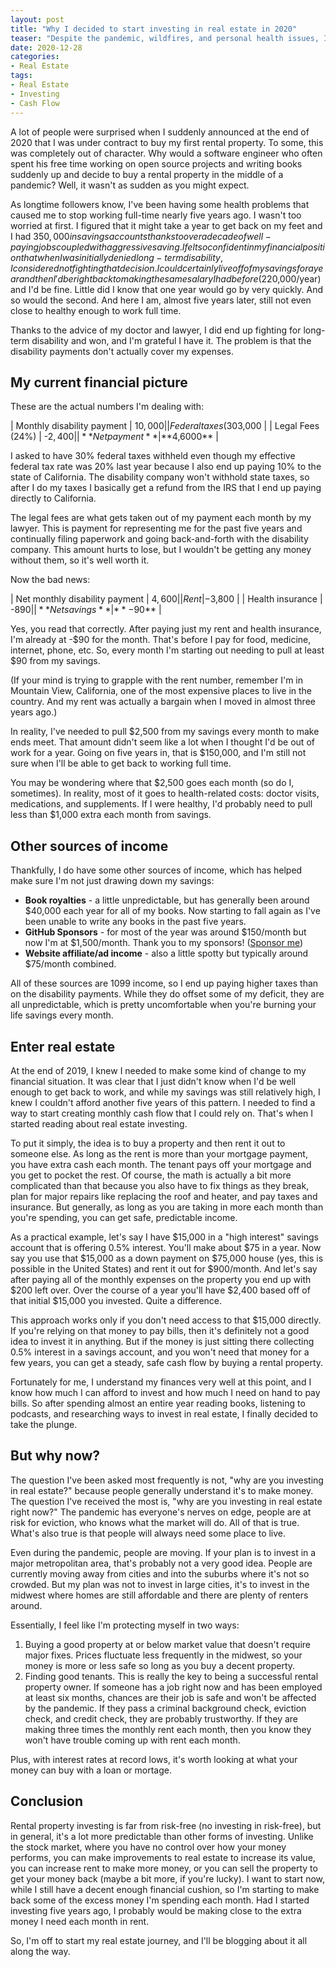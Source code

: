 ```yaml
---
layout: post
title: "Why I decided to start investing in real estate in 2020"
teaser: "Despite the pandemic, wildfires, and personal health issues, I decided it was time to invest in real estate."
date: 2020-12-28
categories:
- Real Estate
tags:
- Real Estate
- Investing
- Cash Flow
---
```


A lot of people were surprised when I suddenly announced at the end of 2020 that I was under contract to buy my first rental property. To some, this was completely out of character. Why would a software engineer who often spent his free time working on open source projects and writing books suddenly up and decide to buy a rental property in the middle of a pandemic? Well, it wasn't as sudden as you might expect.

As longtime followers know, I've been having some health problems that caused me to stop working full-time nearly five years ago. I wasn't too worried at first. I figured that it might take a year to get back on my feet and I had $350,000 in savings accounts thanks to over a decade of well-paying jobs coupled with aggressive saving. I felt so confident in my financial position that when I was initially denied long-term disability, I considered not fighting that decision. I could certainly live off of my savings for a year and then I'd be right back to making the same salary I had before ($220,000/year) and I'd be fine. Little did I know that one year would go by very quickly. And so would the second. And here I am, almost five years later, still not even close to healthy enough to work full time.

Thanks to the advice of my doctor and lawyer, I did end up fighting for long-term disability and won, and I'm grateful I have it. The problem is that the disability payments don't actually cover my expenses.

## My current financial picture

These are the actual numbers I'm dealing with:

| Monthly disability payment | $10,000 |
| Federal taxes (30%)        | -$3,000 |
| Legal Fees (24%)           | -$2,400 |
| **Net payment**            | **$4,6000** |

I asked to have 30% federal taxes withheld even though my effective federal tax rate was 20% last year because I also end up paying 10% to the state of California. The disability company won't withhold state taxes, so after I do my taxes I basically get a refund from the IRS that I end up paying directly to California.

The legal fees are what gets taken out of my payment each month by my lawyer. This is payment for representing me for the past five years and continually filing paperwork and going back-and-forth with the disability company. This amount hurts to lose, but I wouldn't be getting any money without them, so it's well worth it.

Now the bad news:

| Net monthly disability payment | $4,600 |
| Rent        | -$3,800 |
| Health insurance           | -$890 |
| **Net savings**            | **-$90** |

Yes, you read that correctly. After paying just my rent and health insurance, I'm already at -$90 for the month. That's before I pay for food, medicine, internet, phone, etc. So, every month I'm starting out needing to pull at least $90 from my savings.

(If your mind is trying to grapple with the rent number, remember I'm in Mountain View, California, one of the most expensive places to live in the country. And my rent was actually a bargain when I moved in almost three years ago.)

In reality, I've needed to pull $2,500 from my savings every month to make ends meet. That amount didn't seem like a lot when I thought I'd be out of work for a year. Going on five years in, that is $150,000, and I'm still not sure when I'll be able to get back to working full time.

You may be wondering where that $2,500 goes each month (so do I, sometimes). In reality, most of it goes to health-related costs: doctor visits, medications, and supplements. If I were healthy, I'd probably need to pull less than $1,000 extra each month from savings.

## Other sources of income

Thankfully, I do have some other sources of income, which has helped make sure I'm not just drawing down my savings:

* **Book royalties** - a little unpredictable, but has generally been around $40,000 each year for all of my books. Now starting to fall again as I've been unable to write any books in the past five years.
* **GitHub Sponsors** - for most of the year was around $150/month but now I'm at $1,500/month. Thank you to my sponsors! ([Sponsor me](https://github.com/sponsors/nzakas))
* **Website affiliate/ad income** - also a little spotty but typically around $75/month combined.

All of these sources are 1099 income, so I end up paying higher taxes than on the disability payments. While they do offset some of my deficit, they are all unpredictable, which is pretty uncomfortable when you're burning your life savings every month.

## Enter real estate

At the end of 2019, I knew I needed to make some kind of change to my financial situation. It was clear that I just didn't know when I'd be well enough to get back to work, and while my savings was still relatively high, I knew I couldn't afford another five years of this pattern. I needed to find a way to start creating monthly cash flow that I could rely on. That's when I started reading about real estate investing.

To put it simply, the idea is to buy a property and then rent it out to someone else. As long as the rent is more than your mortgage payment, you have extra cash each month. The tenant pays off your mortgage and you get to pocket the rest. Of course, the math is actually a bit more complicated than that because you also have to fix things as they break, plan for major repairs like replacing the roof and heater, and pay taxes and insurance. But generally, as long as you are taking in more each month than you're spending, you can get safe, predictable income.

As a practical example, let's say I have $15,000 in a "high interest" savings account that is offering 0.5% interest. You'll make about $75 in a year. Now say you use that $15,000 as a down payment on $75,000 house (yes, this is possible in the United States) and rent it out for $900/month. And let's say after paying all of the monthly expenses on the property you end up with $200 left over. Over the course of a year you'll have $2,400 based off of that initial $15,000 you invested. Quite a difference.

This approach works only if you don't need access to that $15,000 directly. If you're relying on that money to pay bills, then it's definitely not a good idea to invest it in anything. But if the money is just sitting there collecting 0.5% interest in a savings account, and you won't need that money for a few years, you can get a steady, safe cash flow by buying a rental property.

Fortunately for me, I understand my finances very well at this point, and I know how much I can afford to invest and how much I need on hand to pay bills. So after spending almost an entire year reading books, listening to podcasts, and researching ways to invest in real estate, I finally decided to take the plunge.

## But why now?

The question I've been asked most frequently is not, "why are you investing in real estate?" because people generally understand it's to make money. The question I've received the most is, "why are you investing in real estate right now?" The pandemic has everyone's nerves on edge, people are at risk for eviction, who knows what the market will do. All of that is true. What's also true is that people will always need some place to live.

Even during the pandemic, people are moving. If your plan is to invest in a major metropolitan area, that's probably not a very good idea. People are currently moving away from cities and into the suburbs where it's not so crowded. But my plan was not to invest in large cities, it's to invest in the midwest where homes are still affordable and there are plenty of renters around.

Essentially, I feel like I'm protecting myself in two ways:

1. Buying a good property at or below market value that doesn't require major fixes. Prices fluctuate less frequently in the midwest, so your money is more or less safe so long as you buy a decent property.
1. Finding good tenants. This is really the key to being a successful rental property owner. If someone has a job right now and has been employed at least six months, chances are their job is safe and won't be affected by the pandemic. If they pass a criminal background check, eviction check, and credit check, they are probably trustworthy. If they are making three times the monthly rent each month, then you know they won't have trouble coming up with rent each month.

Plus, with interest rates at record lows, it's worth looking at what your money can buy with a loan or mortage. 

## Conclusion

Rental property investing is far from risk-free (no investing in risk-free), but in general, it's a lot more predictable than other forms of investing. Unlike the stock market, where you have no control over how your money performs, you can make improvements to real estate to increase its value, you can increase rent to make more money, or you can sell the property to get your money back (maybe a bit more, if you're lucky). I want to start now, while I still have a decent enough financial cushion, so I'm starting to make back some of the excess money I'm spending each month. Had I started investing five years ago, I probably would be making close to the extra money I need each month in rent.

So, I'm off to start my real estate journey, and I'll be blogging about it all along the way.

